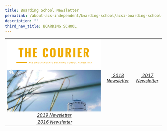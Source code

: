 ```yaml
---
title: Boarding School Newsletter
permalink: /about-acs-independent/boarding-school/acsi-boarding-school-newsletter/
description: ""
third_nav_title: BOARDING SCHOOL
---
```

|   |   |   |
|:---:|:---:|:---:|
| <a href="http://sites.acsindep.edu.sg/Boarding%20School/ACS(I)%20Boarding%20School%20Newsletter%20November%202019/" target = "_blank"> <img src="/images/About%20ACS(I)/Boarding%20School/2019-Boarding-School-Newsletter-1_Page_01-e1612403072128.png" style="width:100%"> <i>2019 Newsletter</i></a>  |   <a href="" target = "_blank"> <img src="" style="width:100%"> <i>2018 Newsletter</i></a>   |    <a href="" target = "_blank"> <img src="" style="width:100%"> <i>2017 Newsletter</i></a>   |
|  <a href="" target = "_blank"> <img src="" style="width:100%"> <i>2016 Newsletter</i></a>   |       |      |
